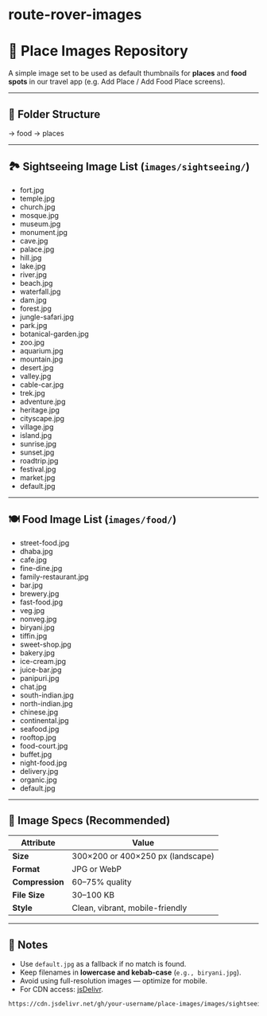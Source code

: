 # route-rover-images

# 📸 Place Images Repository

A simple image set to be used as default thumbnails for **places** and **food spots** in our travel app (e.g. Add Place / Add Food Place screens).

---

## 📁 Folder Structure

-> food
-> places


---

## 🏞️ Sightseeing Image List (`images/sightseeing/`)

- fort.jpg
- temple.jpg
- church.jpg
- mosque.jpg
- museum.jpg
- monument.jpg
- cave.jpg
- palace.jpg
- hill.jpg
- lake.jpg
- river.jpg
- beach.jpg
- waterfall.jpg
- dam.jpg
- forest.jpg
- jungle-safari.jpg
- park.jpg
- botanical-garden.jpg
- zoo.jpg
- aquarium.jpg
- mountain.jpg
- desert.jpg
- valley.jpg
- cable-car.jpg
- trek.jpg
- adventure.jpg
- heritage.jpg
- cityscape.jpg
- village.jpg
- island.jpg
- sunrise.jpg
- sunset.jpg
- roadtrip.jpg
- festival.jpg
- market.jpg
- default.jpg

---

## 🍽️ Food Image List (`images/food/`)

- street-food.jpg
- dhaba.jpg
- cafe.jpg
- fine-dine.jpg
- family-restaurant.jpg
- bar.jpg
- brewery.jpg
- fast-food.jpg
- veg.jpg
- nonveg.jpg
- biryani.jpg
- tiffin.jpg
- sweet-shop.jpg
- bakery.jpg
- ice-cream.jpg
- juice-bar.jpg
- panipuri.jpg
- chat.jpg
- south-indian.jpg
- north-indian.jpg
- chinese.jpg
- continental.jpg
- seafood.jpg
- rooftop.jpg
- food-court.jpg
- buffet.jpg
- night-food.jpg
- delivery.jpg
- organic.jpg
- default.jpg

---

## 🧾 Image Specs (Recommended)

| Attribute      | Value        |
|----------------|--------------|
| **Size**       | 300×200 or 400×250 px (landscape) |
| **Format**     | JPG or WebP  |
| **Compression**| 60–75% quality |
| **File Size**  | 30–100 KB     |
| **Style**      | Clean, vibrant, mobile-friendly |

---

## 🧠 Notes

- Use `default.jpg` as a fallback if no match is found.
- Keep filenames in **lowercase and kebab-case** (`e.g., biryani.jpg`).
- Avoid using full-resolution images — optimize for mobile.
- For CDN access: [jsDelivr](https://www.jsdelivr.com/).

```txt
https://cdn.jsdelivr.net/gh/your-username/place-images/images/sightseeing/lake.jpg


